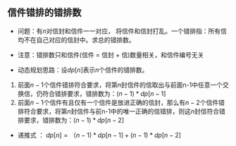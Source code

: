 ## 信件错排的错排数
* 问题：有$n$对信封和信件一一对应， 将信件和信封打乱。一个错排指：所有信均不在自己对应的信封中。求总的错排数。

* 注意：错排数只和信件(信件 = 信封 + 信)数量相关，和信件编号无关

* 动态规划思路：设$dp[n]$表示$n$个信件的错排数。

1. 前面$n-1$个信件错排符合要求，将第$n$封信件的信取出与前面n-1中任意一个交换信，仍符合错排要求，错排数为：$(n-1)*dp[n-1]$
2. 前面$n-1$个信件有且仅有一个信件是放进正确的信封，那么有$n-2$个信件错排符合要求，将第$n$封信件与前n-1中的唯一正确的信错排，则这$n$封信符合错排要求，错排数为：$(n-1)*dp[n-2]$

* 递推式 ： $dp[n]=（n-1)*dp[n-1] +(n-1)*dp[n-2]$
